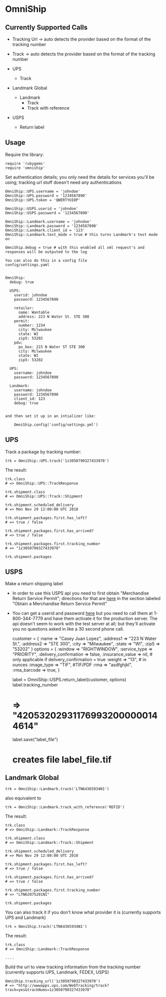 OmniShip
========


Currently Supported Calls
-------------------------

* Tracking Url     -> auto detects the provider based on the format of the tracking number
* Track            -> auto detects the provider based on the format of the tracking number

* UPS
  * Track

* Landmark Global
  * Landmark
    * Track
    * Track with reference

* USPS 
  * Return label

Usage
-----

Require the library:

    require 'rubygems'
    require 'omniship'

Set authentication details; you only need the details for services you'll be using; tracking url stuff doesn't need any authentications

    OmniShip::UPS.username = 'johndoe'
    OmniShip::UPS.password = '1234567890'
    OmniShip::UPS.token = 'QWERTYUIOP'

    OmniShip::USPS.userid = 'johndoe'
    OmniShip::USPS.password = '1234567890'

    OmniShip::Landmark.username = 'johndoe'
    OmniShip::Landmark.password = '1234567890'
    OmniShip::Landmark.client_id = '123'
    OmniShip::Landmark.test_mode = true # this turns Landmark's test mode on

    OmniShip.debug = true # with this enabled all xml request's and responses will be outputed to the log

    You can also do this in a config file
    config/settings.yaml

    
    OmniShip:
      debug: true
      
      USPS:
        userid: johndoe
        password: 1234567890

        retailer:
          name: Wantable 
          address: 223 N Water St. STE 300
        permit:
          number: 1234
          city: Milwaukee
          state: WI
          zip5: 53202
        pdu:
          po_box: 223 N Water ST STE 300
          city: Milwaukee 
          state: WI 
          zip5: 53202

      UPS:
        username: johndoe
        password: 1234567890

      Landmark:
        username: johndoe
        password: 1234567890
        client_id: 123
        debug: true


    and then set it up in an intializer like: 

        OmniShip.config('config/settings.yml')


UPS
---

Track a package by tracking number:

    trk = OmniShip::UPS.track('1z3050790327433970')

The result:

    trk.class
    # => OmniShip::UPS::TrackResponse

    trk.shipment.class
    # => OmniShip::UPS::Track::Shipment

    trk.shipment.scheduled_delivery
    # => Mon Nov 29 12:00:00 UTC 2010

    trk.shipment.packages.first.has_left?
    # => true / false

    trk.shipment.packages.first.has_arrived?
    # => true / false

    trk.shipment.packages.first.tracking_number
    # => "1z3050790327433970" 

    trk.shipment.packages


USPS
---

Make a return shipping label

* In order to use this USPS api you need to first obtain "Merchandise Return Service Permit"; directions for that are [here](https://www.usps.com/business/web-tools-apis/development-guide-v3-1c.pdf) in the section labeled "Obtain a Merchandise Return Service Permit"
* You can get a userid and password [here](http://www.usps.com/webtools/) but you need to call them at 1-800-344-7779 and have them activate it for the production server. The api doesn't seem to work with the test server at all; but they'll activate you no questions asked in like a 30 second phone call.

    customer = {
        :name => "Casey Juan Lopez", 
        :address1 => "223 N Water St.", 
        :address2 => "STE 300", 
        :city => "Milwaukee",
        :state => "WI",
        :zip5 => "53202"
    }
    options = {
        :window => "RIGHTWINDOW", 
        :service_type => "PRIORITY", 
        :delivery_confirmation => false, 
        :insurance_value => nil,  # only applicable if delivery_confirmation = true
        :weight => "13", # in ounces 
        :image_type => "TIF", #TIF/PDF 
        :rma => "asdfghjkl", 
        :rma_barcode => true,
    }

    label = OmniShip::USPS.return_label(customer, options)
    label.tracking_number
    # => "420532029311769932000000144614" 

    label.save("label_file")
    # creates file label_file.tif



Landmark Global
---------------

    trk = OmniShip::Landmark.track('LTN64365934N1')

also equivalent to 

    trk = OmniShip::Landmark.track_with_reference('REFID')

The result:

    trk.class
    # => OmniShip::Landmark::TrackResponse

    trk.shipment.class
    # => OmniShip::Landmark::Track::Shipment

    trk.shipment.scheduled_delivery
    # => Mon Nov 29 12:00:00 UTC 2010

    trk.shipment.packages.first.has_left?
    # => true / false
    
    trk.shipment.packages.first.has_arrived?
    # => true / false

    trk.shipment.packages.first.tracking_number
    # => "LTN62075201N1" 

    trk.shipment.packages

You can also track it if you don't know what provider it is (currently supports UPS and Landmark)

    trk = OmniShip.track('LTN64365934N1')

The result:

    trk.class
    # => OmniShip::Landmark::TrackResponse

    ....

Build the url to view tracking information from the tracking number (currently supports UPS, Landmark, FEDEX, USPS)

    OmniShip.tracking_url('1z3050790327433970')
    # => "http://wwwapps.ups.com/WebTracking/track?track=yes&trackNums=1z3050790327433970"
    


